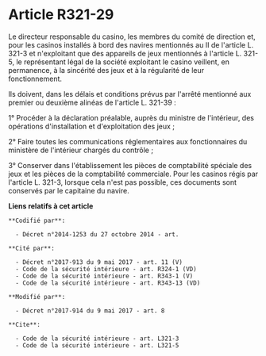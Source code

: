 # Article R321-29

Le directeur responsable du casino, les membres du comité de direction et, pour les casinos installés à bord des navires
mentionnés au II de l'article L. 321-3 et n'exploitant que des appareils de jeux mentionnés à l'article L. 321-5, le
représentant légal de la société exploitant le casino veillent, en permanence, à la sincérité des jeux et à la régularité de
leur fonctionnement. 

Ils doivent, dans les délais et conditions prévus par l'arrêté mentionné aux premier ou deuxième alinéas de l'article L.
321-39 : 

1° Procéder à la déclaration préalable, auprès du ministre de l'intérieur, des opérations d'installation et d'exploitation
des jeux ; 

2° Faire toutes les communications réglementaires aux fonctionnaires du ministère de l'intérieur chargés du contrôle ; 

3° Conserver dans l'établissement les pièces de comptabilité spéciale des jeux et les pièces de la comptabilité commerciale.
Pour les casinos régis par l'article L. 321-3, lorsque cela n'est pas possible, ces documents sont conservés par le capitaine
du navire.

**Liens relatifs à cet article**

	**Codifié par**:

	  - Décret n°2014-1253 du 27 octobre 2014 - art.

	**Cité par**:

	  - Décret n°2017-913 du 9 mai 2017 - art. 11 (V)
	  - Code de la sécurité intérieure - art. R324-1 (VD)
	  - Code de la sécurité intérieure - art. R343-1 (V)
	  - Code de la sécurité intérieure - art. R343-13 (VD)

	**Modifié par**:

	  - Décret n°2017-914 du 9 mai 2017 - art. 8

	**Cite**:

	  - Code de la sécurité intérieure - art. L321-3
	  - Code de la sécurité intérieure - art. L321-5
